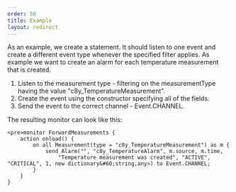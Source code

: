```yaml
---
order: 50
title: Example
layout: redirect
---
```


As an example, we create a statement. It should listen to one event and create a different event type whenever the specified filter applies. As example we want to create an alarm for each temperature measurement that is created.

1.  Listen to the measurement type - filtering on the measurementType having the value "c8y_TemperatureMeasurement".
2.  Create the event using the constructor specifying all of the fields.
3.  Send the event to the correct channel - Event.CHANNEL.

The resulting monitor can look like this:

	<pre>monitor ForwardMeasurements {
		action onload() {
			on all Measurement(type = "c8y_TemperatureMeasurement") as m {
				send Alarm("", "c8y_TemperatureAlarm", m.source, m.time,
					"Temperature measurement was created", "ACTIVE", "CRITICAL", 1, new dictionary&#60;string,any>) to Event.CHANNEL;
			}
		}
	}